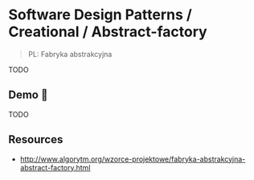 # Software Design Patterns / Creational / Abstract-factory

> PL: Fabryka abstrakcyjna

TODO

## Demo 🎉

TODO

## Resources

* <http://www.algorytm.org/wzorce-projektowe/fabryka-abstrakcyjna-abstract-factory.html>
